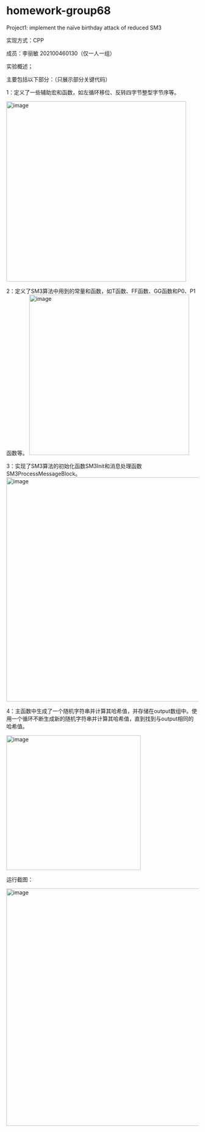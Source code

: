# homework-group68
Project1: implement the naïve birthday attack of reduced SM3


实现方式：CPP  


成员：李丽敏 202100460130（仅一人一组）


实验概述；


主要包括以下部分：（只展示部分关键代码）


1：定义了一些辅助宏和函数，如左循环移位、反转四字节整型字节序等。


<img width="471" alt="image" src="https://github.com/llmgroup68/homework-group68/assets/138642474/b31cfa90-c62d-4611-878c-3abe86993262">

2：定义了SM3算法中用到的常量和函数，如T函数、FF函数、GG函数和P0、P1函数等。
<img width="419" alt="image" src="https://github.com/llmgroup68/homework-group68/assets/138642474/b3f54cb9-cdc9-47c3-8bfe-8f8ad730fe3d">

3：实现了SM3算法的初始化函数SM3Init和消息处理函数SM3ProcessMessageBlock。
<img width="586" alt="image" src="https://github.com/llmgroup68/homework-group68/assets/138642474/b4a78f3d-1a4a-41bb-8de2-551fe9bdc26a">

4：主函数中生成了一个随机字符串并计算其哈希值，并存储在output数组中。使用一个循环不断生成新的随机字符串并计算其哈希值，直到找到与output相同的哈希值。


<img width="352" alt="image" src="https://github.com/llmgroup68/homework-group68/assets/138642474/fa5db40e-1dd7-4cf5-9b7b-8f6794b6e4be">

运行截图：


<img width="620" alt="image" src="https://github.com/llmgroup68/homework-group68/assets/138642474/acac9449-3b74-4673-bfa3-8466bcb0d18d">
